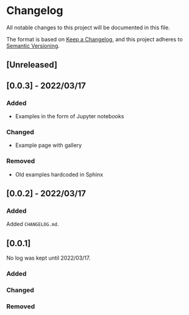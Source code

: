 # Changelog

All notable changes to this project will be documented in this file.

The format is based on [Keep a Changelog](https://keepachangelog.com/en/1.0.0/),
and this project adheres to [Semantic Versioning](https://semver.org/spec/v2.0.0.html).

## [Unreleased]

## [0.0.3] - 2022/03/17

### Added
- Examples in the form of Jupyter notebooks

### Changed 
- Example page with gallery

### Removed
- Old examples hardcoded in Sphinx

## [0.0.2] - 2022/03/17

### Added

Added `CHANGELOG.md`.

## [0.0.1]

No log was kept until 2022/03/17.

### Added

### Changed 

### Removed
